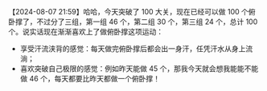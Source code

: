 
【2024-08-07 21:59】哈哈，今天突破了 100 大关，现在已经可以做 100 个俯卧撑了，不过分了三组，第一组 46 个，第二组 30 个，第三组 24 个，总计 100 个。说实话现在渐渐喜欢上了做俯卧撑这项运动：

- 享受汗流浃背的感觉：每天做完俯卧撑后都会出一身汗，任凭汗水从身上流淌；
- 喜欢突破自己极限的感觉：例如昨天能做 45 个，那我今天就会想我能能不能做 46 个，每天都要比昨天都做一个俯卧撑！

